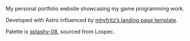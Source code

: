 My personal portfolio website showcasing my game programming work.  

Developed with Astro influenced by [mhyfritz’s landing page template](https://github.com/mhyfritz/astro-landing-page). 

Palette is [splashy-08](https://lospec.com/palette-list/splashy-08), sourced from Lospec.
